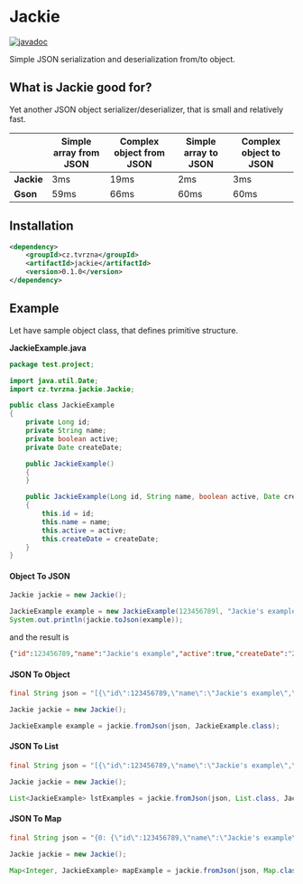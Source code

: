 # Jackie
[![javadoc](https://javadoc.io/badge2/cz.tvrzna/jackie/0.1.0/javadoc.svg)](https://javadoc.io/doc/cz.tvrzna/jackie/0.1.0)

Simple JSON serialization and deserialization from/to object.

## What is Jackie good for?
Yet another JSON object serializer/deserializer, that is small and relatively fast.

|   | **Simple array from JSON** | **Complex object from JSON** | **Simple array to JSON** | **Complex object to JSON** |
--- | --- | --- | --- | ---
| **Jackie** | 3ms | 19ms | 2ms | 3ms |
| **Gson** | 59ms | 66ms | 60ms | 60ms |

## Installation
```xml
<dependency>
    <groupId>cz.tvrzna</groupId>
    <artifactId>jackie</artifactId>
    <version>0.1.0</version>
</dependency>
```

## Example
Let have sample object class, that defines primitive structure.

__JackieExample.java__
```java
package test.project;

import java.util.Date;
import cz.tvrzna.jackie.Jackie;

public class JackieExample
{
	private Long id;
	private String name;
	private boolean active;
	private Date createDate;

	public JackieExample()
	{
	}

	public JackieExample(Long id, String name, boolean active, Date createDate)
	{
		this.id = id;
		this.name = name;
		this.active = active;
		this.createDate = createDate;
	}
}

```

#### Object To JSON

```java
Jackie jackie = new Jackie();

JackieExample example = new JackieExample(123456789l, "Jackie's example", true, new Date());
System.out.println(jackie.toJson(example));
```

and the result is

```json
{"id":123456789,"name":"Jackie's example","active":true,"createDate":"2020-03-10T13:43:24"}
```

#### JSON To Object
```java
final String json = "[{\"id\":123456789,\"name\":\"Jackie's example\",\"active\":true,\"createDate\":\"2020-03-10T13:43:24\"}]";

Jackie jackie = new Jackie();

JackieExample example = jackie.fromJson(json, JackieExample.class);
````

#### JSON To List
```java
final String json = "[{\"id\":123456789,\"name\":\"Jackie's example\",\"active\":true,\"createDate\":\"2020-03-10T13:43:24\"}]";

Jackie jackie = new Jackie();

List<JackieExample> lstExamples = jackie.fromJson(json, List.class, JackieExample.class);
````

#### JSON To Map
```java
final String json = "{0: {\"id\":123456789,\"name\":\"Jackie's example\",\"active\":true,\"createDate\":\"2020-03-10T13:43:24\"}}";

Jackie jackie = new Jackie();

Map<Integer, JackieExample> mapExample = jackie.fromJson(json, Map.class, Integer.class, JackieExample.class);
````